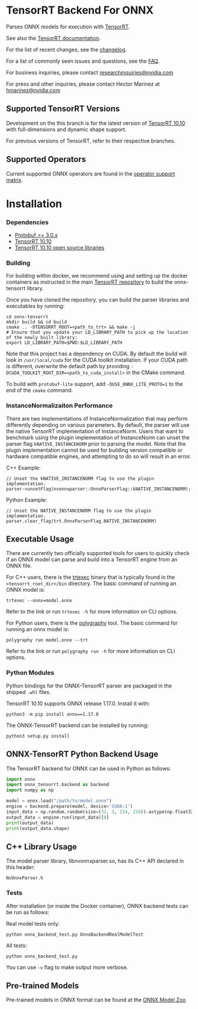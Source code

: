 <!--- SPDX-License-Identifier: Apache-2.0 -->

# TensorRT Backend For ONNX

Parses ONNX models for execution with [TensorRT](https://developer.nvidia.com/tensorrt).

See also the [TensorRT documentation](https://docs.nvidia.com/deeplearning/tensorrt/).

For the list of recent changes, see the [changelog](docs/Changelog.md).

For a list of commonly seen issues and questions, see the [FAQ](docs/faq.md).

For business inquiries, please contact researchinquiries@nvidia.com

For press and other inquiries, please contact Hector Marinez at hmarinez@nvidia.com

## Supported TensorRT Versions

Development on the this branch is for the latest version of [TensorRT 10.10](https://developer.nvidia.com/nvidia-tensorrt-download) with full-dimensions and dynamic shape support.

For previous versions of TensorRT, refer to their respective branches.

## Supported Operators

Current supported ONNX operators are found in the [operator support matrix](docs/operators.md).

# Installation

### Dependencies

 - [Protobuf >= 3.0.x](https://github.com/google/protobuf/releases)
 - [TensorRT 10.10](https://developer.nvidia.com/tensorrt)
 - [TensorRT 10.10 open source libraries](https://github.com/NVIDIA/TensorRT/)

### Building

For building within docker, we recommend using and setting up the docker containers as instructed in the main [TensorRT repository](https://github.com/NVIDIA/TensorRT#setting-up-the-build-environment) to build the onnx-tensorrt library.

Once you have cloned the repository, you can build the parser libraries and executables by running:

    cd onnx-tensorrt
    mkdir build && cd build
    cmake .. -DTENSORRT_ROOT=<path_to_trt> && make -j
    # Ensure that you update your LD_LIBRARY_PATH to pick up the location of the newly built library:
    export LD_LIBRARY_PATH=$PWD:$LD_LIBRARY_PATH

Note that this project has a dependency on CUDA. By default the build will look in `/usr/local/cuda` for the CUDA toolkit installation. If your CUDA path is different, overwrite the default path by providing `-DCUDA_TOOLKIT_ROOT_DIR=<path_to_cuda_install>` in the CMake command.

To build with `protobuf-lite` support, add `-DUSE_ONNX_LITE_PROTO=1` to the end of the `cmake` command.

### InstanceNormalizaiton Performance

There are two implementations of InstanceNormalization that may perform differently depending on various parameters. By default, the parser will use the native TensorRT implementation of InstanceNorm. Users that want to benchmark using the plugin implementation of InstanceNorm can unset the parser flag `kNATIVE_INSTANCENORM` prior to parsing the model. Note that the plugin implementation cannot be used for building version compatible or hardware compatible engines, and attempting to do so will result in an error.

C++ Example:

    // Unset the kNATIVE_INSTANCENORM flag to use the plugin implementation.
    parser->unsetFlag(nvonnxparser::OnnxParserFlag::kNATIVE_INSTANCENORM);

Python Example:

    // Unset the NATIVE_INSTANCENORM flag to use the plugin implementation.
    parser.clear_flag(trt.OnnxParserFlag.NATIVE_INSTANCENORM)

## Executable Usage

There are currently two officially supported tools for users to quickly check if an ONNX model can parse and build into a TensorRT engine from an ONNX file.

For C++ users, there is the [trtexec](https://github.com/NVIDIA/TensorRT/tree/main/samples/opensource/trtexec) binary that is typically found in the `<tensorrt_root_dir>/bin` directory. The basic command of running an ONNX model is:

`trtexec --onnx=model.onnx`

Refer to the link or run `trtexec -h` for more information on CLI options.

For Python users, there is the [polygraphy](https://github.com/NVIDIA/TensorRT/tree/main/tools/Polygraphy) tool. The basic command for running an onnx model is:

`polygraphy run model.onnx --trt`

Refer to the link or run `polygraphy run -h` for more information on CLI options.

### Python Modules

Python bindings for the ONNX-TensorRT parser are packaged in the shipped `.whl` files.

TensorRT 10.10 supports ONNX release 1.17.0. Install it with:

    python3 -m pip install onnx==1.17.0

The ONNX-TensorRT backend can be installed by running:

    python3 setup.py install

## ONNX-TensorRT Python Backend Usage

The TensorRT backend for ONNX can be used in Python as follows:

```python
import onnx
import onnx_tensorrt.backend as backend
import numpy as np

model = onnx.load("/path/to/model.onnx")
engine = backend.prepare(model, device='CUDA:1')
input_data = np.random.random(size=(32, 3, 224, 224)).astype(np.float32)
output_data = engine.run(input_data)[0]
print(output_data)
print(output_data.shape)
```

## C++ Library Usage

The model parser library, libnvonnxparser.so, has its C++ API declared in this header:

    NvOnnxParser.h

### Tests

After installation (or inside the Docker container), ONNX backend tests can be run as follows:

Real model tests only:

    python onnx_backend_test.py OnnxBackendRealModelTest

All tests:

    python onnx_backend_test.py

You can use `-v` flag to make output more verbose.

## Pre-trained Models

Pre-trained models in ONNX format can be found at the [ONNX Model Zoo](https://github.com/onnx/models)
